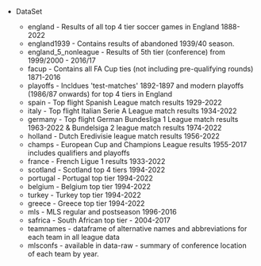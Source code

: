 - DataSet

  - england - Results of all top 4 tier soccer games in England 1888-2022
  - england1939 - Contains results of abandoned 1939/40 season.
  - england_5_nonleague - Results of 5th tier (conference) from 1999/2000 - 2016/17
  - facup - Contains all FA Cup ties (not including pre-qualifying rounds) 1871-2016
  - playoffs - Incldues 'test-matches' 1892-1897 and modern playoffs (1986/87 onwards) for top 4 tiers in England
  - spain - Top flight Spanish League match results 1929-2022
  - italy - Top flight Italian Serie A League match results 1934-2022
  - germany - Top flight German Bundesliga 1 League match results 1963-2022 & Bundelsiga 2 league match results 1974-2022
  - holland - Dutch Eredivisie league match results 1956-2022
  - champs - European Cup and Champions League results 1955-2017 includes qualifiers and playoffs
  - france - French Ligue 1 results 1933-2022
  - scotland - Scotland top 4 tiers 1994-2022
  - portugal - Portugal top tier 1994-2022
  - belgium - Belgium top tier 1994-2022
  - turkey - Turkey top tier 1994-2022
  - greece - Greece top tier 1994-2022
  - mls - MLS regular and postseason 1996-2016
  - safrica - South African top tier - 2004-2017
  - teamnames - dataframe of alternative names and abbreviations for each team in all league data
  - mlsconfs - available in data-raw - summary of conference location of each team by year.

